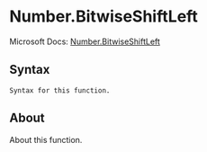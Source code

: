 ---
---

# Number.BitwiseShiftLeft

Microsoft Docs: [Number.BitwiseShiftLeft](https://docs.microsoft.com/en-us/powerquery-m/number-bitwiseshiftleft)

## Syntax

```
Syntax for this function.
```

## About

About this function.

